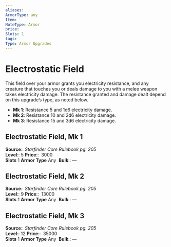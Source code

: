 ```yaml
---
aliases: 
ArmorType: any
Item:
NoteType: Armor
price:  
Slots: 1
tags: 
Type: Armor Upgrades
---
```


# Electrostatic Field

This field over your armor grants you electricity resistance, and any creature that touches you or deals damage to you with a melee weapon takes electricity damage. The resistance granted and damage dealt depend on this upgrade’s type, as noted below. 

-   **Mk 1**: Resistance 5 and 1d6 electricity damage.
-   **Mk 2**: Resistance 10 and 2d6 electricity damage.
-   **Mk 3**: Resistance 15 and 3d6 electricity damage.

  

## Electrostatic Field, Mk 1

**Source**:: _Starfinder Core Rulebook pg. 205_  
**Level**:: 5
**Price**::  3000  
**Slots** 1 **Armor Type** Any 
**Bulk**:: —  

## Electrostatic Field, Mk 2

**Source**:: _Starfinder Core Rulebook pg. 205_  
**Level**:: 9
**Price**::  13000  
**Slots** 1 **Armor Type** Any 
**Bulk**:: —  
  
  

## Electrostatic Field, Mk 3

**Source**:: _Starfinder Core Rulebook pg. 205_  
**Level**:: 12
**Price**::  35000  
**Slots** 1 **Armor Type** Any 
**Bulk**:: —
